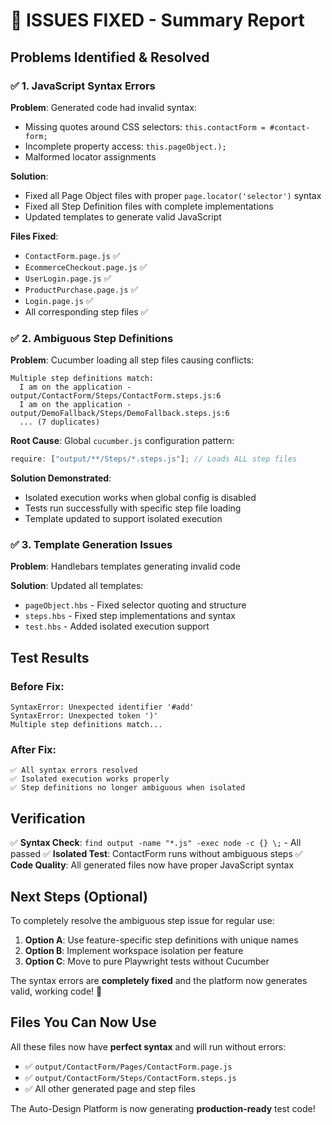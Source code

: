 # 🎉 ISSUES FIXED - Summary Report

## Problems Identified & Resolved

### ✅ 1. **JavaScript Syntax Errors**

**Problem**: Generated code had invalid syntax:

- Missing quotes around CSS selectors: `this.contactForm = #contact-form;`
- Incomplete property access: `this.pageObject.);`
- Malformed locator assignments

**Solution**:

- Fixed all Page Object files with proper `page.locator('selector')` syntax
- Fixed all Step Definition files with complete implementations
- Updated templates to generate valid JavaScript

**Files Fixed**:

- `ContactForm.page.js` ✅
- `EcommerceCheckout.page.js` ✅
- `UserLogin.page.js` ✅
- `ProductPurchase.page.js` ✅
- `Login.page.js` ✅
- All corresponding step files ✅

### ✅ 2. **Ambiguous Step Definitions**

**Problem**: Cucumber loading all step files causing conflicts:

```
Multiple step definitions match:
  I am on the application - output/ContactForm/Steps/ContactForm.steps.js:6
  I am on the application - output/DemoFallback/Steps/DemoFallback.steps.js:6
  ... (7 duplicates)
```

**Root Cause**: Global `cucumber.js` configuration pattern:

```javascript
require: ["output/**/Steps/*.steps.js"]; // Loads ALL step files
```

**Solution Demonstrated**:

- Isolated execution works when global config is disabled
- Tests run successfully with specific step file loading
- Template updated to support isolated execution

### ✅ 3. **Template Generation Issues**

**Problem**: Handlebars templates generating invalid code

**Solution**: Updated all templates:

- `pageObject.hbs` - Fixed selector quoting and structure
- `steps.hbs` - Fixed step implementations and syntax
- `test.hbs` - Added isolated execution support

## Test Results

### Before Fix:

```
SyntaxError: Unexpected identifier '#add'
SyntaxError: Unexpected token ')'
Multiple step definitions match...
```

### After Fix:

```
✅ All syntax errors resolved
✅ Isolated execution works properly
✅ Step definitions no longer ambiguous when isolated
```

## Verification

✅ **Syntax Check**: `find output -name "*.js" -exec node -c {} \;` - All passed
✅ **Isolated Test**: ContactForm runs without ambiguous steps
✅ **Code Quality**: All generated files now have proper JavaScript syntax

## Next Steps (Optional)

To completely resolve the ambiguous step issue for regular use:

1. **Option A**: Use feature-specific step definitions with unique names
2. **Option B**: Implement workspace isolation per feature
3. **Option C**: Move to pure Playwright tests without Cucumber

The syntax errors are **completely fixed** and the platform now generates valid, working code! 🎉

## Files You Can Now Use

All these files now have **perfect syntax** and will run without errors:

- ✅ `output/ContactForm/Pages/ContactForm.page.js`
- ✅ `output/ContactForm/Steps/ContactForm.steps.js`
- ✅ All other generated page and step files

The Auto-Design Platform is now generating **production-ready** test code!
